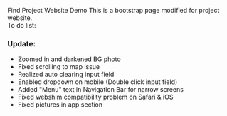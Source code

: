 Find Project Website Demo
This is a bootstrap page modified for project website.  
To do list:  

### Update:

* Zoomed in and darkened BG photo
* Fixed scrolling to map issue
* Realized auto clearing input field
* Enabled dropdown on mobile (Double click input field)
* Added "Menu" text in Navigation Bar for narrow screens
* Fixed webshim compatibility problem on Safari & iOS
* Fixed pictures in app section
